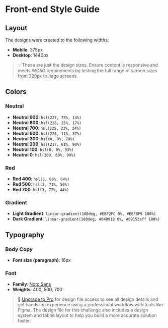 # Front-end Style Guide

## Layout

The designs were created to the following widths:

- **Mobile**: 375px
- **Desktop**: 1440px

> 💡 These are just the design sizes. Ensure content is responsive and meets WCAG requirements by testing the full range of screen sizes from 320px to large screens.

## Colors

### Neutral

- **Neutral 900**: `hsl(227, 75%, 14%)`
- **Neutral 800**: `hsl(226, 25%, 17%)`
- **Neutral 700**: `hsl(225, 23%, 24%)`
- **Neutral 600**: `hsl(226, 11%, 37%)`
- **Neutral 300**: `hsl(0, 0%, 78%)`
- **Neutral 200**: `hsl(217, 61%, 90%)`
- **Neutral 100**: `hsl(0, 0%, 93%)`
- **Neutral 0**: `hsl(200, 60%, 99%)`

### Red

- **Red 400**: `hsl(3, 86%, 64%)`
- **Red 500**: `hsl(3, 71%, 56%)`
- **Red 700**: `hsl(3, 77%, 44%)`

### Gradient

- **Light Gradient**: `linear-gradient(180deg, #EBF2FC 0%, #EEF8F9 100%)`
- **Dark Gradient**: `linear-gradient(180deg, #040918 0%, #09153eff 100%)`

## Typography

### Body Copy

- **Font size (paragraph)**: 16px

### Font

- **Family**: [Noto Sans](https://fonts.google.com/noto/specimen/Noto+Sans)
- **Weights**: 400, 500, 700

> 💎 [Upgrade to Pro](https://www.frontendmentor.io/pro?ref=style-guide) for design file access to see all design details and get hands-on experience using a professional workflow with tools like Figma. The design file for this challenge also includes a design system and tablet layout to help you build a more accurate solution faster.